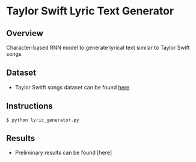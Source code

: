 # Taylor Swift Lyric Text Generator

## Overview
Character-based RNN model to generate lyrical text similar to Taylor Swift songs

## Dataset
* Taylor Switft songs dataset can be found [here](https://github.com/mikepatel/PSC/blob/master/Text%20Generation/Sing%20Like%20Taylor/data/taylor_swift_lyrics.csv)

## Instructions
```
$ python lyric_generator.py
```

## Results
* Preliminary results can be found [here]
